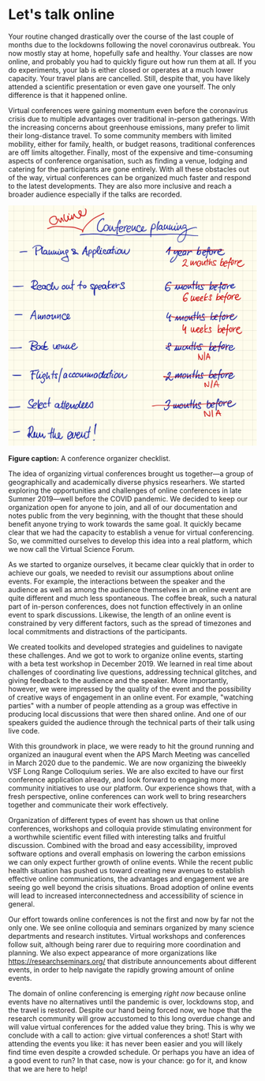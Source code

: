 # Let's talk online

<!-- #### COVID lockdown disrupted everyone's work, travel, and likely mean that you attended an online talk. -->

Your routine changed drastically over the course of the last couple of months due to the lockdowns following the novel coronavirus outbreak.
You now mostly stay at home, hopefully safe and healthy.
Your classes are now online, and probably you had to quickly figure out how run them at all.
If you do experiments, your lab is either closed or operates at a much lower capacity.
Your travel plans are cancelled. Still, despite that, you have likely attended a scientific presentation or even gave one yourself.
The only difference is that it happened online.

<!-- #### Online talks were gaining momentum already before, and for a good reason. -->

Virtual conferences were gaining momentum even before the coronavirus crisis due to multiple advantages over traditional in-person gatherings.
With the increasing concerns about greenhouse emissions, many prefer to limit their long-distance travel.
To some community members with limited mobility, either for family, health, or budget reasons, traditional conferences are off limits altogether.
Finally, most of the expensive and time-consuming aspects of conference organisation, such as finding a venue, lodging and catering for the participants are gone entirely.
With all these obstacles out of the way, virtual conferences can be organized much faster and respond to the latest developments.
They are also more inclusive and reach a broader audience especially if the talks are recorded.

![](planning_checklist.png)

**Figure caption:** A conference organizer checklist.

<!-- #### We decided to develop online conferences and established VSF. -->

The idea of organizing virtual conferences brought us together—a group of geographically and academically diverse physics researhers.
We started exploring the opportunities and challenges of online conferences in late Summer 2019—well before the COVID pandemic.
We decided to keep our organization open for anyone to join, and all of our documentation and notes public from the very beginning, with the thought that these should benefit anyone trying to work towards the same goal.
It quickly became clear that we had the capacity to establish a venue for virtual conferencing. 
So, we committed ourselves to develop this idea into a real platform, which we now call the Virtual Science Forum.

<!-- #### In thinking about online events we had to revisit many assumptions about conferences. -->

As we started to organize ourselves, it became clear quickly that in order to achieve our goals, we needed to revisit our assumptions about online events.
For example, the interactions between the speaker and the audience as well as among the audience themselves in an online event are quite different and much less spontaneous.
The coffee break, such a natural part of in-person conferences, does not function effectively in an online event to spark discussions.
Likewise, the length of an online event is constrained by very different factors, such as the spread of timezones and local commitments and distractions of the participants.

<!-- #### We ran a couple of events, and saw that they work well. -->

We created toolkits and developed strategies and guidelines to navigate these challenges.
And we got to work to organize online events, starting with a beta test workshop in December 2019.
We learned in real time about challenges of coordinating live questions, addressing technical glitches, and giving feedback to the audience and the speaker.
More importantly, however, we were impressed by the quality of the event and the possibility of creative ways of engagement in an online event.
For example, "watching parties" with a number of people attending as a group was effective in producing local discussions that were then shared online. And one of our speakers guided the audience through the technical parts of their talk using live code.

With this groundwork in place, we were ready to hit the ground running and organized an inaugural event when the APS March Meeting was cancelled in March 2020 due to the pandemic.
We are now organizing the biweekly VSF Long Range Colloquium series.
We are also excited to have our first conference application already, and look forward to engaging more community initiatives to use our platform.
Our experience shows that, with a fresh perspective, online conferences can work well to bring researchers together and communicate their work effectively.

<!-- #### We are confident that we will see an explosive growth of online events. -->

Organization of different types of event has shown us that online conferences, workshops and colloquia provide stimulating environment for a worthwhile scientific event filled with interesting talks and fruitful discussion.
Combined with the broad and easy accessibility, improved software options and overall emphasis on lowering the carbon emissions we can only expect further growth of online events.
While the recent public health situation has pushed us toward creating new avenues to establish effective online communications, the advantages and engagement we are seeing go well beyond the crisis situations.
Broad adoption of online events will lead to increased interconnectedness and accessibility of science in general.

<!-- #### Because of how easy it is, many are working towards this goal. -->

Our effort towards online conferences is not the first and now by far not the only one.
We see online colloquia and seminars organized by many science departments and research institutes.
Virtual workshops and conferences follow suit, although being rarer due to requiring more coordination and planning.
We also expect appearance of more organizations like https://researchseminars.org/ that distribute announcements about different events, in order to help navigate the rapidly growing amount of online events.

<!-- #### You should definitely get involved in the online events, and we are here to help. -->

The domain of online conferencing is emerging *right now* because online events have no alternatives until the pandemic is over, lockdowns stop, and the travel is restored.
Despite our hand being forced now, we hope that the research community will grow accustomed to this long overdue change and will value virtual conferences for the added value they bring.
This is why we conclude with a call to action: give virtual conferences a shot!
Start with attending the events you like: it has never been easier and you will likely find time even despite a crowded schedule.
Or perhaps you have an idea of a good event to run?
In that case, now is your chance: go for it, and know that we are here to help!
